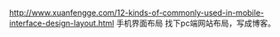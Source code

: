 
http://www.xuanfengge.com/12-kinds-of-commonly-used-in-mobile-interface-design-layout.html   手机界面布局
找下pc端网站布局，写成博客。